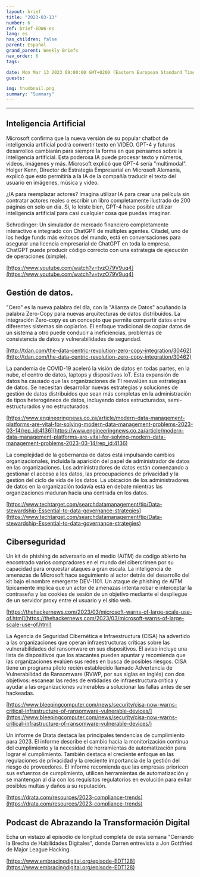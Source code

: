 ```yaml
---
layout: brief
title: "2023-03-13"
number: 6
ref: brief-EDW6-es
lang: es
has_children: false
parent: Español
grand_parent: Weekly Briefs
nav_order: 6
tags:

date: Mon Mar 13 2023 09:00:00 GMT+0200 (Eastern European Standard Time)
guests:

img: thumbnail.png
summary: "Summary"
---
```




---

## Inteligencia Artificial

Microsoft confirma que la nueva versión de su popular chatbot de inteligencia artificial podrá convertir texto en VIDEO. GPT-4 y futuros desarrollos cambiarán para siempre la forma en que pensamos sobre la inteligencia artificial. Esta poderosa IA puede procesar texto y números, videos, imágenes y más. Microsoft explicó que GPT-4 sería "multimodal". Holger Kenn, Director de Estrategia Empresarial en Microsoft Alemania, explicó que esto permitiría a la IA de la compañía traducir el texto del usuario en imágenes, música y video.

¿IA para reemplazar actores? Imagina utilizar IA para crear una película sin contratar actores reales o escribir un libro completamente ilustrado de 200 páginas en solo un día. Sí, lo leíste bien, GPT-4 hace posible utilizar inteligencia artificial para casi cualquier cosa que puedas imaginar.

Schrodinger: Un simulador de mercado financiero completamente interactivo e integrado con ChatGPT de múltiples agentes. Citadel, uno de los hedge funds más exitosos del mundo, está en conversaciones para asegurar una licencia empresarial de ChatGPT en toda la empresa. ChatGPT puede producir código correcto con una estrategia de ejecución de operaciones (simple).

[https://www.youtube.com/watch?v=tvzO79V9uq4](https://www.youtube.com/watch?v=tvzO79V9uq4)

## Gestión de datos.

"Cero" es la nueva palabra del día, con la "Alianza de Datos" acuñando la palabra Zero-Copy para nuevas arquitecturas de datos distribuidos. La integración Zero-copy es un concepto que permite compartir datos entre diferentes sistemas sin copiarlos. El enfoque tradicional de copiar datos de un sistema a otro puede conducir a ineficiencias, problemas de consistencia de datos y vulnerabilidades de seguridad.

[http://tdan.com/the-data-centric-revolution-zero-copy-integration/30462](http://tdan.com/the-data-centric-revolution-zero-copy-integration/30462)

La pandemia de COVID-19 aceleró la visión de datos en todas partes, en la nube, el centro de datos, laptops y dispositivos IoT. Esta expansión de datos ha causado que las organizaciones de TI reevalúen sus estrategias de datos. Se necesitan desarrollar nuevas estrategias y soluciones de gestión de datos distribuidos que sean más completas en la administración de tipos heterogéneos de datos, incluyendo datos estructurados, semi-estructurados y no estructurados.

[https://www.engineeringnews.co.za/article/modern-data-management-platforms-are-vital-for-solving-modern-data-management-problems-2023-03-14/rep_id:4136](https://www.engineeringnews.co.za/article/modern-data-management-platforms-are-vital-for-solving-modern-data-management-problems-2023-03-14/rep_id:4136)

La complejidad de la gobernanza de datos está impulsando cambios organizacionales, incluida la aparición del papel de administrador de datos en las organizaciones. Los administradores de datos están comenzando a gestionar el acceso a los datos, las preocupaciones de privacidad y la gestión del ciclo de vida de los datos. La ubicación de los administradores de datos en la organización todavía está en debate mientras las organizaciones maduran hacia una centrada en los datos.

[https://www.techtarget.com/searchdatamanagement/tip/Data-stewardship-Essential-to-data-governance-strategies](https://www.techtarget.com/searchdatamanagement/tip/Data-stewardship-Essential-to-data-governance-strategies)

## Ciberseguridad

Un kit de phishing de adversario en el medio (AiTM) de código abierto ha encontrado varios compradores en el mundo del cibercrimen por su capacidad para orquestar ataques a gran escala. La inteligencia de amenazas de Microsoft hace seguimiento al actor detrás del desarrollo del kit bajo el nombre emergente DEV-1101. Un ataque de phishing de AiTM típicamente implica que un actor de amenazas intenta robar e interceptar la contraseña y las cookies de sesión de un objetivo mediante el despliegue de un servidor proxy entre el usuario y el sitio web.

[https://thehackernews.com/2023/03/microsoft-warns-of-large-scale-use-of.html](https://thehackernews.com/2023/03/microsoft-warns-of-large-scale-use-of.html)

La Agencia de Seguridad Cibernética e Infraestructura (CISA) ha advertido a las organizaciones que operan infraestructuras críticas sobre las vulnerabilidades del ransomware en sus dispositivos. El aviso incluye una lista de dispositivos que los atacantes pueden apuntar y recomienda que las organizaciones evalúen sus redes en busca de posibles riesgos. CISA tiene un programa piloto recién establecido llamado Advertencia de Vulnerabilidad de Ransomware (RVWP, por sus siglas en inglés) con dos objetivos: escanear las redes de entidades de infraestructura crítica y ayudar a las organizaciones vulnerables a solucionar las fallas antes de ser hackeadas.

[https://www.bleepingcomputer.com/news/security/cisa-now-warns-critical-infrastructure-of-ransomware-vulnerable-devices/](https://www.bleepingcomputer.com/news/security/cisa-now-warns-critical-infrastructure-of-ransomware-vulnerable-devices/)

Un informe de Drata destaca las principales tendencias de cumplimiento para 2023. El informe describe el cambio hacia la monitorización continua del cumplimiento y la necesidad de herramientas de automatización para lograr el cumplimiento. También destaca el creciente enfoque en las regulaciones de privacidad y la creciente importancia de la gestión del riesgo de proveedores. El informe recomienda que las empresas prioricen sus esfuerzos de cumplimiento, utilicen herramientas de automatización y se mantengan al día con los requisitos regulatorios en evolución para evitar posibles multas y daños a su reputación.

[https://drata.com/resources/2023-compliance-trends](https://drata.com/resources/2023-compliance-trends)

## Podcast de Abrazando la Transformación Digital

Echa un vistazo al episodio de longitud completa de esta semana "Cerrando la Brecha de Habilidades Digitales", donde Darren entrevista a Jon Gottfried de Major League Hacking.

[https://www.embracingdigital.org/episode-EDT128](https://www.embracingdigital.org/episode-EDT128)


